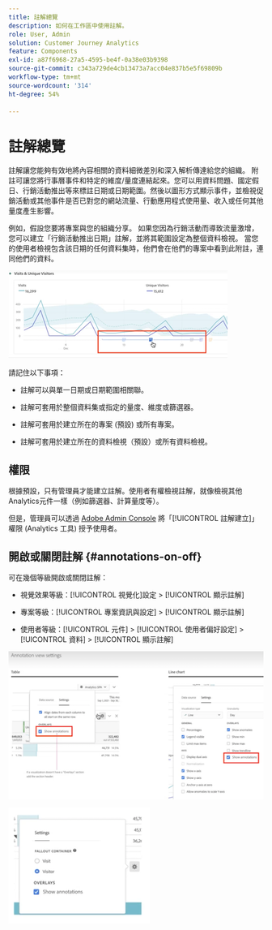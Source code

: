 ```yaml
---
title: 註解總覽
description: 如何在工作區中使用註解。
role: User, Admin
solution: Customer Journey Analytics
feature: Components
exl-id: a87f6968-27a5-4595-be4f-0a38e03b9398
source-git-commit: c343a729de4cb13473a7acc04e837b5e5f69809b
workflow-type: tm+mt
source-wordcount: '314'
ht-degree: 54%

---
```


# 註解總覽

註解讓您能夠有效地將內容相關的資料細微差別和深入解析傳達給您的組織。 附註可讓您將行事曆事件和特定的維度/量度連結起來。您可以用資料問題、國定假日、行銷活動推出等來標註日期或日期範圍。然後以圖形方式顯示事件，並檢視促銷活動或其他事件是否已對您的網站流量、行動應用程式使用量、收入或任何其他量度產生影響。

例如，假設您要將專案與您的組織分享。 如果您因為行銷活動而導致流量激增，您可以建立「行銷活動推出日期」註解，並將其範圍設定為整個資料檢視。 當您的使用者檢視包含該日期的任何資料集時，他們會在他們的專案中看到此附註，連同他們的資料。

![標示附註的折線圖。](assets/multi-day.png)

請記住以下事項：

* 註解可以與單一日期或日期範圍相關聯。

* 註解可套用於整個資料集或指定的量度、維度或篩選器。

* 註解可套用於建立所在的專案 (預設) 或所有專案。

* 註解可套用於建立所在的資料檢視（預設）或所有資料檢視。

## 權限

根據預設，只有管理員才能建立註解。使用者有權檢視註解，就像檢視其他Analytics元件一樣（例如篩選器、計算量度等）。

但是，管理員可以透過 [Adobe Admin Console](https://experienceleague.adobe.com/docs/analytics/admin/admin-console/permissions/analytics-tools.html) 將「[!UICONTROL 註解建立]」權限 (Analytics 工具) 授予使用者。

## 開啟或關閉註解 {#annotations-on-off}

可在幾個等級開啟或關閉註解：

* 視覺效果等級：[!UICONTROL 視覺化]設定 > [!UICONTROL 顯示註解]

* 專案等級：[!UICONTROL 專案資訊與設定] > [!UICONTROL 顯示註解]

* 使用者等級：[!UICONTROL 元件] > [!UICONTROL 使用者偏好設定] > [!UICONTROL 資料] > [!UICONTROL 顯示註解]

![視覺效果設定對話方塊，將註解反白顯示](assets/show-ann.png)

![反白顯示註解的使用者偏好設定。](assets/show-ann2.png)
